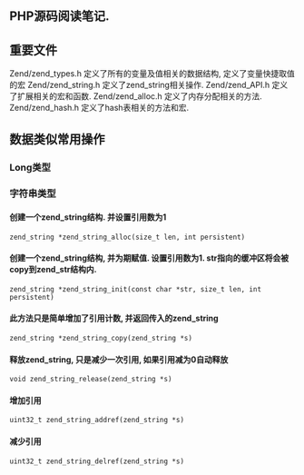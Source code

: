 PHP源码阅读笔记. 
--------------------

## 重要文件

Zend/zend_types.h 		定义了所有的变量及值相关的数据结构, 定义了变量快捷取值的宏
Zend/zend_string.h 		定义了zend_string相关操作. 
Zend/zend_API.h 		定义了扩展相关的宏和函数.
Zend/zend_alloc.h 		定义了内存分配相关的方法.
Zend/zend_hash.h 		定义了hash表相关的方法和宏. 

## 数据类似常用操作

### Long类型




### 字符串类型

#### 创建一个zend_string结构. 并设置引用数为1
	zend_string *zend_string_alloc(size_t len, int persistent)

#### 创建一个zend_string结构, 并为期赋值. 设置引用数为1. str指向的缓冲区将会被copy到zend_str结构内. 
	zend_string *zend_string_init(const char *str, size_t len, int persistent)	

#### 此方法只是简单增加了引用计数, 并返回传入的zend_string
	zend_string *zend_string_copy(zend_string *s)

#### 释放zend_string, 只是减少一次引用, 如果引用减为0自动释放
	void zend_string_release(zend_string *s)

#### 增加引用
	uint32_t zend_string_addref(zend_string *s)
	
#### 减少引用
	uint32_t zend_string_delref(zend_string *s)
